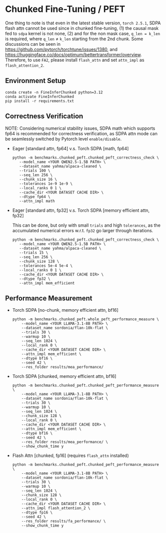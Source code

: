 # Chunked Fine-Tuning / PEFT

One thing to note is that even in the latest stable version, `torch 2.5.1`, SDPA flash attn cannot be used since in chunked fine-tuning, (1) the causal mask fed to `sdpa` kernel is not none, (2) and for the non mask case, `q_len = k_len` is required, where `q_len` $\neq$ `k_len` starting from the 2nd chunk. Some discussions can be seen in https://github.com/pytorch/torchtune/issues/1380, and https://huggingface.co/docs/optimum/bettertransformer/overview. Therefore, to use `FA2`, please install `flash_attn` and set `attn_impl` as `flash_attention_2`.

## Environment Setup

```[shell]
conda create -n FineInferChunked python=3.12
conda activate FineInferChunked
pip install -r requirements.txt
```

## Correctness Verification

NOTE: Considering numerical stability issues, SDPA math which supports fp64 is recommended for correctness verification, as SDPA attn mode can be seamlessly switched by Pytorch level `enable/disable`. 

- Eager [standard attn, fp64] v.s. Torch SDPA [math, fp64]

    ```[shell]
    python -m benchmarks.chunked_peft.chunked_peft_correctness_check \
       --model_name <YOUR QWEN2.5-1.5B PATH> \
       --dataset_name yahma/alpaca-cleaned \
       --trials 100 \
       --seq_len 256 \
       --chunk_size 16 \
       --tolerances 1e-9 1e-9 \
       --local_ranks 0 1 \
       --cache_dir <YOUR DATASET CACHE DIR> \
       --dtype fp64 \
       --attn_impl math
    ```

- Eager [standard attn, fp32] v.s. Torch SDPA [memory efficient attn, fp32]

    This can be done, but only with small `trials` and high `tolerances`, as the accumulated numerical errors w.r.t. `fp32` go larger through iterations.

    ```
    python -m benchmarks.chunked_peft.chunked_peft_correctness_check \
       --model_name <YOUR QWEN2.5-1.5B PATH> \
       --dataset_name yahma/alpaca-cleaned \
       --trials 15 \
       --seq_len 256 \
       --chunk_size 128 \
       --tolerances 5e-4 5e-4 \
       --local_ranks 0 1 \
       --cache_dir <YOUR DATASET CACHE DIR> \
       --dtype fp32 \
       --attn_impl mem_efficient
    ```

## Performance Measurement

- Torch SDPA [no-chunk, memory efficient attn, bf16]

    ```
    python -m benchmarks.chunked_peft.whole_peft_performance_measure \
        --model_name <YOUR LLAMA-3.1-8B PATH> \
        --dataset_name sordonia/flan-10k-flat \
        --trials 30 \
        --warmup 10 \
        --seq_len 1024 \
        --local_rank 0 \
        --cache_dir <YOUR DATASET CACHE DIR> \
        --attn_impl mem_efficient \
        --dtype bf16 \
        --seed 42 \
        --res_folder results/mea_performance/
    ```

- Torch SDPA [chunked, memory efficient attn, bf16]

    ```
    python -m benchmarks.chunked_peft.chunked_peft_performance_measure \
        --model_name <YOUR LLAMA-3.1-8B PATH> \
        --dataset_name sordonia/flan-10k-flat \
        --trials 30 \
        --warmup 10 \
        --seq_len 1024 \
        --chunk_size 128 \
        --local_rank 0 \
        --cache_dir <YOUR DATASET CACHE DIR> \
        --attn_impl mem_efficient \
        --dtype bf16 \
        --seed 42 \
        --res_folder results/mea_performance/ \
        --show_chunk_time y
    ```

- Flash Attn [chunked, fp16] (requires `flash_attn` installed)

    ```
    python -m benchmarks.chunked_peft.chunked_peft_performance_measure \
        --model_name <YOUR LLAMA-3.1-8B PATH> \
        --dataset_name sordonia/flan-10k-flat \
        --trials 30 \
        --warmup 10 \
        --seq_len 1024 \
        --chunk_size 128 \
        --local_rank 0 \
        --cache_dir <YOUR DATASET CACHE DIR> \
        --attn_impl flash_attention_2 \
        --dtype fp16 \
        --seed 42 \
        --res_folder results/fa_performance/ \
        --show_chunk_time y
    ```